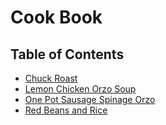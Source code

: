 # Cook Book

## Table of Contents

- [Chuck Roast](/recipes/chuck-roast/README.md)
- [Lemon Chicken Orzo Soup](/recipes/lemon-chicken-orzo-soup/README.md)
- [One Pot Sausage Spinage Orzo](/recipes/one-pot-sausage-spinage-orzo/README.md)
- [Red Beans and Rice](/recipes/red-beans-and-rice/README.md)
